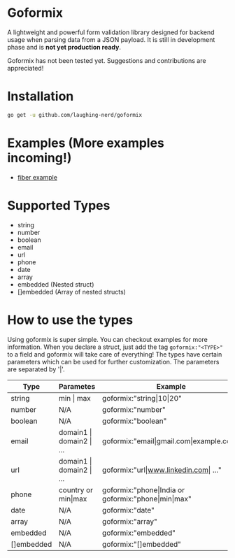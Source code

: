 # Goformix

A lightweight and powerful form validation library designed for backend usage when parsing data from a JSON payload. It is still in development phase and is **not yet production ready**.

Goformix has not been tested yet. Suggestions and contributions are appreciated!

# Installation
```bash
go get -u github.com/laughing-nerd/goformix
```

# Examples (More examples incoming!)
- [fiber example](https://github.com/laughing-nerd/goformix/blob/main/examples/fiber_ex.go)

# Supported Types
- string
- number
- boolean
- email
- url
- phone
- date
- array
- embedded (Nested struct)
- []embedded (Array of nested structs)

# How to use the types
 Using goformix is super simple. You can checkout examples for more information. When you declare a struct, just add the tag `goformix:"<TYPE>"` to a field and goformix will take care of everything! The types have certain parameters which can be used for further customization. The parameters are separated by '|'.

Type | Parametes | Example
-|-|-
string| min \| max | goformix:"string\|10\|20"
number| N/A | goformix:"number"
boolean| N/A | goformix:"boolean"
email| domain1 \| domain2 \| ... | goformix:"email\|gmail.com\|example.com"
url| domain1 \| domain2 \| ... | goformix:"url\|www.linkedin.com\| ..."
phone| country or min\|max | goformix:"phone\|India or goformix:"phone\|min\|max"
date| N/A | goformix:"date"
array| N/A | goformix:"array"
embedded| N/A | goformix:"embedded"
[]embedded| N/A | goformix:"[]embedded"
